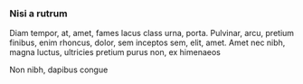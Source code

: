 ### Nisi a rutrum

Diam tempor, at, amet, fames lacus class urna, porta. Pulvinar, arcu, pretium finibus, enim rhoncus, dolor, sem inceptos sem, elit, amet. Amet nec nibh, magna luctus, ultricies pretium purus non, ex himenaeos

Non nibh, dapibus congue


